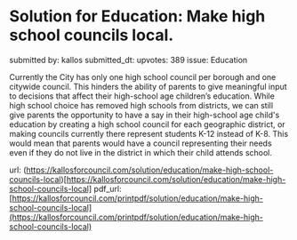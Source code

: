 # Solution for Education: Make high school councils local. #

submitted by: kallos
submitted_dt: 
upvotes: 389
issue: Education

Currently the City has only one high school council per borough and one citywide council. This hinders the ability of parents to give meaningful input to decisions that affect their high-school age children’s education. While high school choice has removed high schools from districts, we can still give parents the opportunity to have a say in their high-school age child's education by creating a high school council for each geographic district, or making councils currently there represent students K-12 instead of K-8. This would mean that parents would have a council representing their needs even if they do not live in the district in which their child attends school.

url: (https://kallosforcouncil.com/solution/education/make-high-school-councils-local)[https://kallosforcouncil.com/solution/education/make-high-school-councils-local]
pdf_url: [https://kallosforcouncil.com/printpdf/solution/education/make-high-school-councils-local](https://kallosforcouncil.com/printpdf/solution/education/make-high-school-councils-local)